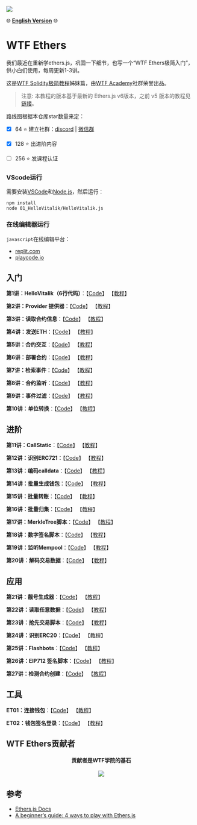 ![](./img/logo_ethers.jpeg)

:globe_with_meridians:	**[English Version](https://github.com/WTFAcademy/WTF-Ethers/blob/main/en/README.md)** :globe_with_meridians:	

# WTF Ethers
我们最近在重新学ethers.js，巩固一下细节，也写一个“WTF Ethers极简入门”，供小白们使用，每周更新1-3讲。

这是[WTF Solidity极简教程](https://github.com/AmazingAng/WTFSolidity)姊妹篇，由[WTF Academy](https://wtf.academy)社群荣誉出品。

> 注意: 本教程的版本基于最新的 Ethers.js v6版本，之前 v5 版本的教程见 [链接](https://github.com/WTFAcademy/WTF-Ethers/tree/wtf-ethers-v5)。



路线图根据本仓库star数量来定：
- [x] 64 :star: 建立社群：[discord](https://discord.gg/5akcruXrsk) | [微信群](https://docs.google.com/forms/d/e/1FAIpQLSe4KGT8Sh6sJ7hedQRuIYirOoZK_85miz3dw7vA1-YjodgJ-A/viewform)

- [x] 128 :star: 出进阶内容

- [ ] 256 :star: 发课程认证

### VScode运行

需要安装[VSCode](https://code.visualstudio.com/download)和[Node.js](https://nodejs.org/zh-cn/download/)，然后运行：

```shell
npm install
node 01_HelloVitalik/HelloVitalik.js
```
### 在线编辑器运行

`javascript`在线编辑平台：
* [replit.com](https://replit.com/)
* [playcode.io](https://playcode.io)

## 入门
**第1讲：HelloVitalik（6行代码）**：【[Code](https://github.com/WTFAcademy/WTFEthers/blob/main/01_HelloVitalik)】 【[教程](https://github.com/WTFAcademy/WTFEthers/blob/main/01_HelloVitalik/readme.md)】

**第2讲：Provider 提供器**：【[Code](https://github.com/WTFAcademy/WTFEthers/blob/main/02_Provider)】 【[教程](https://github.com/WTFAcademy/WTFEthers/blob/main/02_Provider/readme.md)】

**第3讲：读取合约信息**：【[Code](https://github.com/WTFAcademy/WTFEthers/blob/main/03_ReadContract)】 【[教程](https://github.com/WTFAcademy/WTFEthers/blob/main/03_ReadContract/readme.md)】

**第4讲：发送ETH**：【[Code](https://github.com/WTFAcademy/WTFEthers/blob/main/04_SendETH)】 【[教程](https://github.com/WTFAcademy/WTFEthers/blob/main/04_SendETH/readme.md)】

**第5讲：合约交互**：【[Code](https://github.com/WTFAcademy/WTFEthers/blob/main/05_WriteContract)】 【[教程](https://github.com/WTFAcademy/WTFEthers/blob/main/05_WriteContract/readme.md)】

**第6讲：部署合约**：【[Code](https://github.com/WTFAcademy/WTFEthers/blob/main/06_DeployContract)】 【[教程](https://github.com/WTFAcademy/WTFEthers/blob/main/06_DeployContract/readme.md)】

**第7讲：检索事件**：【[Code](https://github.com/WTFAcademy/WTFEthers/blob/main/07_Event)】 【[教程](https://github.com/WTFAcademy/WTFEthers/blob/main/07_Event/readme.md)】


**第8讲：合约监听**：【[Code](https://github.com/WTFAcademy/WTFEthers/blob/main/08_ContractListener)】 【[教程](https://github.com/WTFAcademy/WTFEthers/blob/main/08_ContractListener/readme.md)】


**第9讲：事件过滤**：【[Code](https://github.com/WTFAcademy/WTFEthers/blob/main/09_EventFilter)】 【[教程](https://github.com/WTFAcademy/WTFEthers/blob/main/09_EventFilter/readme.md)】

**第10讲：单位转换**：【[Code](https://github.com/WTFAcademy/WTFEthers/blob/main/10_Units)】 【[教程](https://github.com/WTFAcademy/WTFEthers/blob/main/10_Units/readme.md)】

## 进阶

**第11讲：CallStatic**：【[Code](https://github.com/WTFAcademy/WTFEthers/blob/main/11_StaticCall)】 【[教程](https://github.com/WTFAcademy/WTFEthers/blob/main/11_StaticCall/readme.md)】

**第12讲：识别ERC721**：【[Code](https://github.com/WTFAcademy/WTFEthers/blob/main/12_ERC721Check)】 【[教程](https://github.com/WTFAcademy/WTFEthers/blob/main/12_ERC721Check/readme.md)】

**第13讲：编码calldata**：【[Code](https://github.com/WTFAcademy/WTFEthers/blob/main/13_EncodeCalldata)】 【[教程](https://github.com/WTFAcademy/WTFEthers/blob/main/13_EncodeCalldata/readme.md)】

**第14讲：批量生成钱包**：【[Code](https://github.com/WTFAcademy/WTFEthers/blob/main/14_HDwallet)】 【[教程](https://github.com/WTFAcademy/WTFEthers/blob/main/14_HDwallet/readme.md)】

**第15讲：批量转账**：【[Code](https://github.com/WTFAcademy/WTFEthers/blob/main/15_MultiTransfer)】 【[教程](https://github.com/WTFAcademy/WTFEthers/blob/main/15_MultiTransfer/readme.md)】

**第16讲：批量归集**：【[Code](https://github.com/WTFAcademy/WTFEthers/blob/main/16_MultiCollect)】 【[教程](https://github.com/WTFAcademy/WTFEthers/blob/main/16_MultiCollect/readme.md)】

**第17讲：MerkleTree脚本**：【[Code](https://github.com/WTFAcademy/WTFEthers/blob/main/17_MerkleTree)】 【[教程](https://github.com/WTFAcademy/WTFEthers/blob/main/17_MerkleTree/readme.md)】

**第18讲：数字签名脚本**：【[Code](https://github.com/WTFAcademy/WTFEthers/blob/main/18_Signature)】 【[教程](https://github.com/WTFAcademy/WTFEthers/blob/main/18_Signature/readme.md)】

**第19讲：监听Mempool**：【[Code](https://github.com/WTFAcademy/WTFEthers/blob/main/19_Mempool)】 【[教程](https://github.com/WTFAcademy/WTFEthers/blob/main/19_Mempool/readme.md)】

**第20讲：解码交易数据**：【[Code](https://github.com/WTFAcademy/WTFEthers/blob/main/20_DecodeTx)】 【[教程](https://github.com/WTFAcademy/WTFEthers/blob/main/20_DecodeTx/readme.md)】

## 应用

**第21讲：靓号生成器**：【[Code](https://github.com/WTFAcademy/WTFEthers/blob/main/21_VanityAddress)】 【[教程](https://github.com/WTFAcademy/WTFEthers/blob/main/21_VanityAddress/readme.md)】

**第22讲：读取任意数据**：【[Code](https://github.com/WTFAcademy/WTFEthers/blob/main/22_ReadAnyData)】 【[教程](https://github.com/WTFAcademy/WTFEthers/blob/main/22_ReadAnyData/readme.md)】

**第23讲：抢先交易脚本**：【[Code](https://github.com/WTFAcademy/WTFEthers/blob/main/23_Frontrun)】 【[教程](https://github.com/WTFAcademy/WTFEthers/blob/main/23_Frontrun/readme.md)】

**第24讲：识别ERC20**：【[Code](https://github.com/WTFAcademy/WTFEthers/blob/main/24_ERC20Check)】 【[教程](https://github.com/WTFAcademy/WTFEthers/blob/main/24_ERC20Check/readme.md)】

**第25讲：Flashbots**：【[Code](https://github.com/WTFAcademy/WTFEthers/blob/main/25_Flashbots)】 【[教程](https://github.com/WTFAcademy/WTFEthers/blob/main/25_Flashbots/readme.md)】

**第26讲：EIP712 签名脚本**：【[Code](https://github.com/WTFAcademy/WTFEthers/blob/main/26_EIP712)】 【[教程](https://github.com/WTFAcademy/WTFEthers/blob/main/26_EIP712/readme.md)】

**第27讲：检测合约创建**：【[Code](https://github.com/WTFAcademy/WTFEthers/blob/main/27_CreationChecker1)】 【[教程](https://github.com/WTFAcademy/WTFEthers/blob/main/27_CreationChecker1/readme.md)】

## 工具

**ET01：连接钱包**：【[Code](https://github.com/WTFAcademy/WTFEthers/blob/main/ET01_Metamask)】 【[教程](https://github.com/WTFAcademy/WTFEthers/blob/main/ET01_Metamask/readme.md)】

**ET02：钱包签名登录**：【[Code](https://github.com/WTFAcademy/WTFEthers/blob/main/ET02_SignInWithEthereum)】 【[教程](https://github.com/WTFAcademy/WTFEthers/blob/main/ET02_SignInWithEthereum/readme.md)】

## WTF Ethers贡献者
<div align="center">
  <h4 align="center">
    贡献者是WTF学院的基石
  </h4>
  <a href="https://github.com/WTFAcademy/WTF-Ethers/graphs/contributors">
    <img src="https://contrib.rocks/image?repo=WTFAcademy/WTF-Ethers" />
  </a>
</div>

## 参考
- [Ethers.js Docs](https://docs.ethers.org/v5/)
- [A beginner’s guide: 4 ways to play with Ethers.js](https://dev.to/yakult/a-beginers-guide-four-ways-to-play-with-ethersjs-354a)
